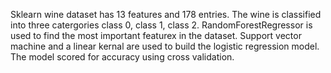 Sklearn wine dataset has 13 features and 178 entries. The wine is classified into three catergories class 0, class 1, class 2. RandomForestRegressor is used to find the most important featurex in the dataset. Support vector machine and a linear kernal are used to build the logistic regression model. The model scored for accuracy using cross validation. 
